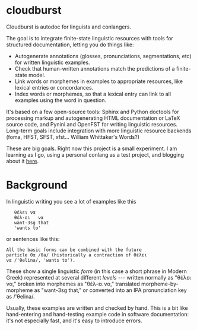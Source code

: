 # cloudburst

Cloudburst is autodoc for linguists and conlangers. 

The goal is to integrate finite-state linguistic resources with 
tools for structured documentation, letting you do things like:

* Autogenerate annotations (glosses, pronunciations, segmentations, 
  etc) for written linguistic examples.
* Check that human-written annotations match the predictions of 
  a finite-state model.
* Link words or morphemes in examples to appropriate resources,
  like lexical entries or concordances.
* Index words or morphemes, so that a lexical entry can link to
  all examples using the word in question.

It's based on a few open-source tools: Sphinx and Python doctools
for processing markup and autogenerating HTML documentation or 
LaTeX source code, and Pynini and OpenFST for writing linguistic 
resources. Long-term goals include integration with more linguistic 
resource backends (foma, HFST, SFST, xfst... William Whittaker's 
Words?)

These are big goals. Right now this project is a small experiment.
I am learning as I go, using a personal conlang as a test project,
and blogging about it [here](www.velleman.org/cloudburst). 

# Background

In linguistic writing you see a lot of examples like this

       θέλει να
       θέλ-ει   να
       want-3sg that
       'wants to'
    
or sentences like this:

    All the basic forms can be combined with the future 
    particle θα /θa/ (historically a contraction of θέλει 
    να /'θelina/, 'wants to'). 
    
These show a single linguistic *form* (in this case a short phrase in Modern Greek) 
represented at several different *levels* --- written normally as "θέλει να," 
broken into morphemes as "θέλ-ει να," translated morpheme-by-morpheme as "want-3sg that," 
or converted into an IPA pronunciation key as /'θelina/.

Usually, these examples are written and checked by hand. This is a bit like hand-entering
and hand-testing example code in software documentation: it's not especially fast, and it's 
easy to introduce errors. 
